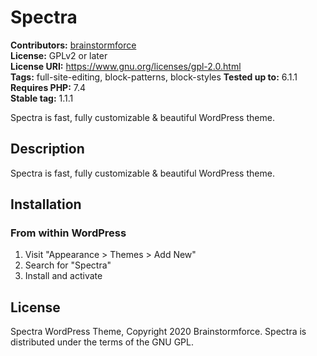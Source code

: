 # Spectra #
**Contributors:** [brainstormforce](https://profiles.wordpress.org/brainstormforce/)  
**License:** GPLv2 or later  
**License URI:** https://www.gnu.org/licenses/gpl-2.0.html  
**Tags:** full-site-editing, block-patterns, block-styles
**Tested up to:** 6.1.1  
**Requires PHP:** 7.4  
**Stable tag:** 1.1.1  

Spectra is fast, fully customizable & beautiful WordPress theme.
## Description ##

Spectra is fast, fully customizable & beautiful WordPress theme.

## Installation ##

### From within WordPress ###
1. Visit "Appearance > Themes > Add New"
2. Search for "Spectra"
3. Install and activate

## License ##

Spectra WordPress Theme, Copyright 2020 Brainstormforce.
Spectra is distributed under the terms of the GNU GPL.